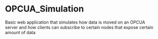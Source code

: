 # OPCUA_Simulation
Basic web application that simulates how data is moved on an OPCUA server and how clients can subscribe to certain nodes that expose certain amount of data 
